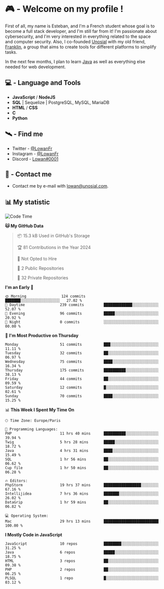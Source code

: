 # 🎮 - Welcome on my profile !
First of all, my name is Esteban, and I'm a French student whose goal is to become a full stack developer, and I'm still far from it!
I'm passionate about cybersecurity, and I'm very interested in everything related to the space and computer security.
Also, I co-founded [Unosial](https://github.com/Unosial) with my old friend, [Franklin](https://github.com/AbaFranklin/), a group that aims to create tools for different platforms to simplify tasks. 

In the next few months, I plan to learn [Java](https://www.java.com/) as well as everything else needed for web development.




## 💻 - Language and Tools
- **JavaScript** / **NodeJS**
- **SQL** | Sequelize | PostgreSQL, MySQL, MariaDB
- **HTML** / **CSS**
- **C**
- **Python**

## 🛰️ - Find me

 - Twitter - [@LowanFr](https://twitter.com/LowanFr/)
 - Instagram - [@LowanFr](https://instagram.com/LowanFr)
 - Discord -  [Lowan#0001](https://unosial.bio/Lowan)
 
## 📡 - Contact me
 - Contact me by e-mail with [lowan@unosial.com](mailto:lowan@unosial.com).

## 📊 My statistic
<!--START_SECTION:waka-->
![Code Time](http://img.shields.io/badge/Code%20Time-821%20hrs%2037%20mins-blue)

**🐱 My GitHub Data** 

> 📦 15.3 kB Used in GitHub's Storage 
 > 
> 🏆 81 Contributions in the Year 2024
 > 
> 🚫 Not Opted to Hire
 > 
> 📜 2 Public Repositories 
 > 
> 🔑 32 Private Repositories 
 > 
**I'm an Early 🐤** 

```text
🌞 Morning                124 commits         ███████░░░░░░░░░░░░░░░░░░   27.02 % 
🌆 Daytime                239 commits         █████████████░░░░░░░░░░░░   52.07 % 
🌃 Evening                96 commits          █████░░░░░░░░░░░░░░░░░░░░   20.92 % 
🌙 Night                  0 commits           ░░░░░░░░░░░░░░░░░░░░░░░░░   00.00 % 
```
📅 **I'm Most Productive on Thursday** 

```text
Monday                   51 commits          ███░░░░░░░░░░░░░░░░░░░░░░   11.11 % 
Tuesday                  32 commits          ██░░░░░░░░░░░░░░░░░░░░░░░   06.97 % 
Wednesday                75 commits          ████░░░░░░░░░░░░░░░░░░░░░   16.34 % 
Thursday                 175 commits         ██████████░░░░░░░░░░░░░░░   38.13 % 
Friday                   44 commits          ██░░░░░░░░░░░░░░░░░░░░░░░   09.59 % 
Saturday                 12 commits          █░░░░░░░░░░░░░░░░░░░░░░░░   02.61 % 
Sunday                   70 commits          ████░░░░░░░░░░░░░░░░░░░░░   15.25 % 
```


📊 **This Week I Spent My Time On** 

```text
🕑︎ Time Zone: Europe/Paris

💬 Programming Languages: 
PHP                      11 hrs 40 mins      ██████████░░░░░░░░░░░░░░░   39.94 % 
Twig                     5 hrs 28 mins       █████░░░░░░░░░░░░░░░░░░░░   18.72 % 
Java                     4 hrs 31 mins       ████░░░░░░░░░░░░░░░░░░░░░   15.49 % 
SQL                      1 hr 56 mins        ██░░░░░░░░░░░░░░░░░░░░░░░   06.62 % 
Cup file                 1 hr 50 mins        ██░░░░░░░░░░░░░░░░░░░░░░░   06.28 % 

🔥 Editors: 
PhpStorm                 19 hrs 37 mins      █████████████████░░░░░░░░   67.16 % 
Intellijidea             7 hrs 36 mins       ███████░░░░░░░░░░░░░░░░░░   26.02 % 
DataGrip                 1 hr 59 mins        ██░░░░░░░░░░░░░░░░░░░░░░░   06.82 % 

💻 Operating System: 
Mac                      29 hrs 13 mins      █████████████████████████   100.00 % 
```

**I Mostly Code in JavaScript** 

```text
JavaScript               10 repos            ████████░░░░░░░░░░░░░░░░░   31.25 % 
Java                     6 repos             █████░░░░░░░░░░░░░░░░░░░░   18.75 % 
HTML                     3 repos             ██░░░░░░░░░░░░░░░░░░░░░░░   09.38 % 
PHP                      2 repos             ██░░░░░░░░░░░░░░░░░░░░░░░   06.25 % 
PLSQL                    1 repo              █░░░░░░░░░░░░░░░░░░░░░░░░   03.12 % 
```




<!--END_SECTION:waka-->
